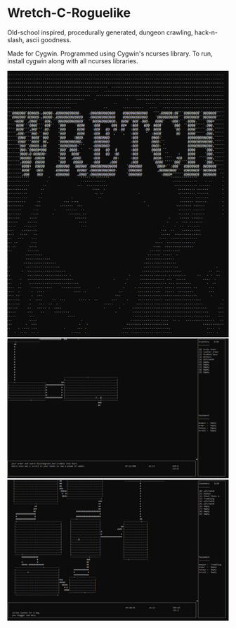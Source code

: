 # Wretch-C-Roguelike
Old-school inspired, procedurally generated, dungeon crawling, hack-n-slash, ascii goodness.

Made for Cygwin. Programmed using Cygwin's ncurses library. To run, install cygwin along with all ncurses libraries.

![Groovy Baby!](https://github.com/acraig082/Wretch-C-Roguelike/blob/master/screenshots/wretch1.png)
![Groovy Baby!](https://github.com/acraig082/Wretch-C-Roguelike/blob/master/screenshots/wretch2.png)
![Groovy Baby!](https://github.com/acraig082/Wretch-C-Roguelike/blob/master/screenshots/wretch3.png)

